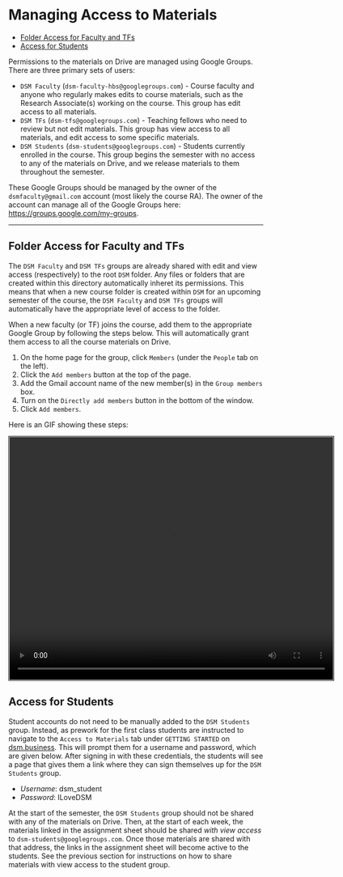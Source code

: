 # Managing Access to Materials

+ [Folder Access for Faculty and TFs](#folder-access-for-faculty-and-tfs)
+ [Access for Students](#access-for-students)

Permissions to the materials on Drive are managed using Google Groups. There are three primary sets of users:
+ `DSM Faculty` (`dsm-faculty-hbs@googlegroups.com`) - Course faculty and anyone who regularly makes edits to course materials, such as the Research Associate(s) working on the course. This group has edit access to all materials.
+ `DSM TFs` (`dsm-tfs@googlegroups.com`) - Teaching fellows who need to review but not edit materials. This group has view access to all materials, and edit access to some specific materials.
+ `DSM Students` (`dsm-students@googlegroups.com`) - Students currently enrolled in the course. This group begins the semester with no access to any of the materials on Drive, and we release materials to them throughout the semester. 

These Google Groups should be managed by the owner of the `dsmfaculty@gmail.com` account (most likely the course RA). The owner of the account can manage all of the Google Groups here: https://groups.google.com/my-groups.

---

## Folder Access for Faculty and TFs

The `DSM Faculty` and `DSM TFs` groups are already shared with edit and view access (respectively) to the root `DSM` folder. Any files or folders that are created within this directory automatically inheret its permissions. This means that when a new course folder is created within `DSM` for an upcoming semester of the course, the `DSM Faculty` and `DSM TFs` groups will automatically have the appropriate level of access to the folder. 

When a new faculty (or TF) joins the course, add them to the appropriate Google Group by following the steps below. This will automatically grant them access to all the course materials on Drive.
1. On the home page for the group, click `Members` (under the `People` tab on the left). 
2. Click the `Add members` button at the top of the page.
3. Add the Gmail account name of the new member(s) in the `Group members` box. 
4. Turn on the `Directly add members` button in the bottom of the window.
5. Click `Add members`.

Here is an GIF showing these steps:

<video style="padding:1px;border:1px solid black;" width="640" height="480" controls>
  <source src="https://i.imgur.com/I8PLLsR.mp4" type="video/mp4">
</video>

## Access for Students

Student accounts do not need to be manually added to the `DSM Students` group. Instead, as prework for the first class students are instructed to navigate to the `Access to Materials` tab under `GETTING STARTED` on [dsm.business](https://dsm.business/). This will prompt them for a username and password, which are given below. After signing in with these credentials, the students will see a page that gives them a link where they can sign themselves up for the `DSM Students` group. 
+ *Username*: dsm_student
+ *Password*: ILoveDSM

At the start of the semester, the `DSM Students` group should not be shared with any of the materials on Drive. Then, at the start of each week, the materials linked in the assignment sheet should be shared *with view access* to `dsm-students@googlegroups.com`. Once those materials are shared with that address, the links in the assignment sheet will become active to the students. See the previous section for instructions on how to share materials with view access to the student group. 

